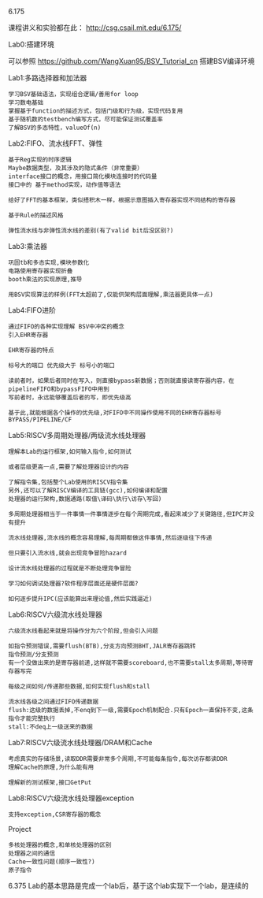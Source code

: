 6.175

课程讲义和实验都在此：
http://csg.csail.mit.edu/6.175/

Lab0:搭建环境

可以参照 https://github.com/WangXuan95/BSV_Tutorial_cn 搭建BSV编译环境


Lab1:多路选择器和加法器

    学习BSV基础语法，实现组合逻辑/善用for loop
    学习数电基础
    掌握基于function的描述方式，包括门级和行为级，实现代码复用
    基于随机数的testbench编写方式，尽可能保证测试覆盖率
    了解BSV的多态特性，valueOf(n)

Lab2:FIFO、流水线FFT、弹性

    基于Reg实现的时序逻辑
    Maybe数据类型，及其涉及的隐式条件（非常重要）
    interface接口的概念，用接口简化模块连接时的代码量
    接口中的 基于method实现，动作值等语法

    给好了FFT的基本框架，类似搭积木一样，根据示意图插入寄存器实现不同结构的寄存器

    基于Rule的描述风格

    弹性流水线与非弹性流水线的差别(有了valid bit后没区别?)

Lab3:乘法器

    巩固tb和多态实现,模块参数化
    电路使用寄存器实现折叠
    booth乘法的实现原理,推导

    用BSV实现算法的样例(FFT太超前了,仅能供架构层面理解,乘法器更具体一点)

Lab4:FIFO进阶

    通过FIFO的各种实现理解 BSV中冲突的概念
    引入EHR寄存器

    EHR寄存器的特点

    标号大的端口 优先级大于 标号小的端口

    读前者时，如果后者同时在写入，则直接bypass新数据；否则就直接读寄存器内容，在pipelineFIFO和bypassFIFO中用到
    写前者时，永远能够覆盖后者的写，即优先级高

    基于此,就能根据各个操作的优先级,对FIFO中不同操作使用不同的EHR寄存器标号
    BYPASS/PIPELINE/CF

Lab5:RISCV多周期处理器/两级流水线处理器

    理解本Lab的运行框架,如何输入指令,如何测试

    或者层级更高一点,需要了解处理器设计的内容

    了解指令集,包括整个Lab使用的RISCV指令集
    另外,还可以了解RISCV编译的工具链(gcc),如何编译和配置
    处理器的运行架构,数据通路(取值\译码\执行\访存\写回)

    多周期处理器相当于一件事情一件事情逐步在每个周期完成,看起来减少了关键路径,但IPC并没有提升

    流水线处理器,流水线的概念容易理解,每周期都做这件事情,然后逐级往下传递

    但只要引入流水线,就会出现竞争冒险hazard

    设计流水线处理器的过程就是不断处理竞争冒险

    学习如何调试处理器?软件程序层面还是硬件层面?

    如何逐步提升IPC(应该能算出来理论值,然后实践逼近)

Lab6:RISCV六级流水线处理器

    六级流水线看起来就是将操作分为六个阶段,但会引入问题

    如指令预测错误,需要flush(BTB),分支方向预测BHT,JALR寄存器跳转
    指令预测/分支预测
    有一个没做出来的是寄存器前递,这样就不需要scoreboard,也不需要stall太多周期,等待寄存器写完

    每级之间如何/传递那些数据,如何实现flush和stall

    流水线各级之间通过FIFO传递数据
    flush:这级的数据丢掉,不enq到下一级,需要Epoch机制配合.只有Epoch一直保持不变,这条指令才能完整执行
    stall:不deq上一级送来的数据

Lab7:RISCV六级流水线处理器/DRAM和Cache

    考虑真实的存储场景,读取DDR需要非常多个周期,不可能每条指令,每次访存都读DDR
    理解Cache的原理,为什么能有用

    理解新的测试框架,接口GetPut

Lab8:RISCV六级流水线处理器exception

    支持exception,CSR寄存器的概念

Project

    多核处理器的概念,和单核处理器的区别
    处理器之间的通信
    Cache一致性问题(顺序一致性?)
    原子指令

6.375 Lab的基本思路是完成一个lab后，基于这个lab实现下一个lab，是连续的










